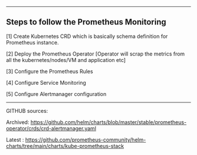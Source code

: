 
-----------------------------
Steps to follow the Prometheus Monitoring
----------------------------

[1] Create Kubernetes CRD which is basically schema definition for Prometheus instance. 

[2] Deploy the Prometheus Operator  [Operator will scrap the metrics from all the kubernetes/nodes/VM and application etc]

[3] Configure the Prometheus Rules 

[4] Configure Service Monitoring

[5] Configure Alertmanager configuration

-----------------------------


GITHUB sources:

Archived: https://github.com/helm/charts/blob/master/stable/prometheus-operator/crds/crd-alertmanager.yaml

Latest  : https://github.com/prometheus-community/helm-charts/tree/main/charts/kube-prometheus-stack
